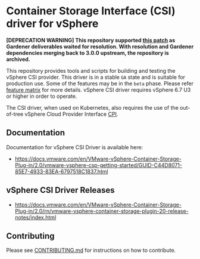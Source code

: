 <!-- markdownlint-disable MD034 -->
# Container Storage Interface (CSI) driver for vSphere

**[DEPRECATION WARNING] This repository supported [this patch](github.com/gardener/vsphere-csi-driver) as Gardener deliverables waited for resolution. With  resolution and Gardener dependencies merging back to 3.0.0 upstream, the repository is archived.**

This repository provides tools and scripts for building and testing the vSphere CSI provider. This driver is in a stable `GA` state and is suitable for production use. Some of the features may be in the `beta` phase. Please refer [feature matrix](https://docs.vmware.com/en/VMware-vSphere-Container-Storage-Plug-in/2.0/vmware-vsphere-csp-getting-started/GUID-E59B13F5-6F49-4619-9877-DF710C365A1E.html) for more details.  vSphere CSI driver requires vSphere 6.7 U3 or higher in order to operate.

The CSI driver, when used on Kubernetes, also requires the use of the out-of-tree vSphere Cloud Provider Interface [CPI](https://github.com/kubernetes/cloud-provider-vsphere).

## Documentation

Documentation for vSphere CSI Driver is available here:

* <https://docs.vmware.com/en/VMware-vSphere-Container-Storage-Plug-in/2.0/vmware-vsphere-csp-getting-started/GUID-C44D8071-85E7-4933-83EA-6797518C1837.html>

## vSphere CSI Driver Releases

* <https://docs.vmware.com/en/VMware-vSphere-Container-Storage-Plug-in/2.0/rn/vmware-vsphere-container-storage-plugin-20-release-notes/index.html>

## Contributing

Please see [CONTRIBUTING.md](CONTRIBUTING.md) for instructions on how to contribute.
